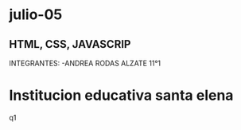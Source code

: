 # julio-05

## HTML, CSS, JAVASCRIP

INTEGRANTES:
-ANDREA RODAS ALZATE 11°1
# Institucion educativa santa elena

q1


